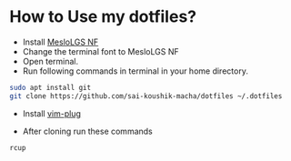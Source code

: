# How to Use my dotfiles?

* Install [MesloLGS NF](https://github.com/romkatv/dotfiles-public/blob/master/.local/share/fonts/NerdFonts/MesloLGS%20NF%20Regular.ttf)
* Change the terminal font to MesloLGS NF
* Open terminal.
* Run following commands in terminal in your home directory.
```bash
sudo apt install git
git clone https://github.com/sai-koushik-macha/dotfiles ~/.dotfiles
```
* Install [vim-plug](https://github.com/junegunn/vim-plug)

* After cloning run these commands
``` bash
rcup
```

